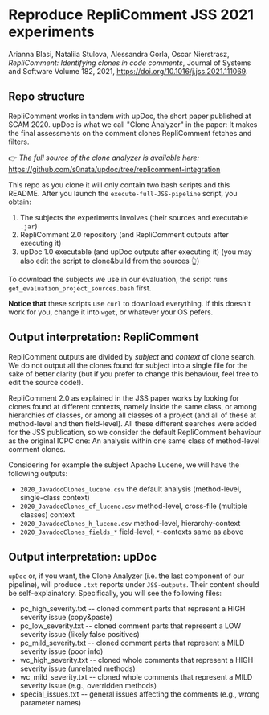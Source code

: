 # Reproduce RepliComment JSS 2021 experiments

Arianna Blasi, Nataliia Stulova, Alessandra Gorla, Oscar Nierstrasz, _RepliComment: Identifying clones in code comments_,
Journal of Systems and Software Volume 182, 2021, https://doi.org/10.1016/j.jss.2021.111069.

## Repo structure
RepliComment works in tandem with upDoc, the short paper published at SCAM 2020. upDoc is what we call
"Clone Analyzer" in the paper: It makes the final assessments on the comment clones RepliComment fetches and filters.

👉 _The full source of the clone analyzer is available here:_ https://github.com/s0nata/updoc/tree/replicomment-integration

This repo as you clone it will only contain two bash scripts and this README. After you launch the `execute-full-JSS-pipeline` script, you obtain:
1. The subjects the experiments involves (their sources and executable `.jar`)
2. RepliComment 2.0 repository (and RepliComment outputs after executing it)
3. upDoc  1.0 executable (and upDoc outputs after executing it) (you may also edit the script to clone&build from the sources 👆)

To download the subjects we use in our evaluation, the script runs `get_evaluation_project_sources.bash` first. 

**Notice that** these scripts use `curl` to download everything. If this doesn't work for you, change it into `wget`, or whatever your OS pefers.


## Output interpretation: RepliComment
RepliComment outputs are divided by _subject_ and _context_ of clone search. We do not output all the clones found for subject into a single file for the sake of better clarity (but if you prefer to change this behaviour, feel free to edit the source code!).

RepliComment 2.0 as explained in the JSS paper works by looking for clones found at different contexts, namely inside the same class, or among hierarchies of classes, or among all classes of a project (and all of these at method-level and then field-level). All these different searches were added for the JSS publication, so we consider the default RepliComment behaviour as the original ICPC one: An analysis within one same class of method-level comment clones. 

Considering for example the subject Apache Lucene, we will have the following outputs:
- `2020_JavadocClones_lucene.csv` the default analysis (method-level, single-class context)
- `2020_JavadocClones_cf_lucene.csv` method-level, cross-file (multiple classes) context
- `2020_JavadocClones_h_lucene.csv` method-level, hierarchy-context
- `2020_JavadocClones_fields_*` field-level, `*`-contexts same as above

## Output interpretation: upDoc

`upDoc` or, if you want, the Clone Analyzer (i.e. the last component of our pipeline), will produce `.txt` reports under `JSS-outputs`. Their content should be self-explainatory. Specifically, you will see the following files:
* pc_high_severity.txt -- cloned comment parts that represent a HIGH severity issue (copy&paste)
* pc_low_severity.txt  -- cloned comment parts that represent a LOW severity issue (likely false positives)
* pc_mild_severity.txt -- cloned comment parts that represent a MILD severity issue (poor info)
* wc_high_severity.txt -- cloned whole comments that represent a HIGH severity issue (unrelated methods)
* wc_mild_severity.txt -- cloned whole comments that represent a MILD severity issue (e.g., overridden methods)
* special_issues.txt   -- general issues affecting the comments (e.g., wrong parameter names)
